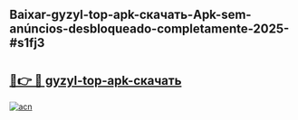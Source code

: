 ## Baixar-gyzyl-top-apk-скачать-Apk-sem-anúncios-desbloqueado-completamente-2025-#s1fj3

# <h2><a href="https://ainizakaria.my?title=gyzyl-top-apk-скачать&ref=20M">🔗👉 🔴 gyzyl-top-apk-скачать</a></h2>

[![acn](https://github.com/user-attachments/assets/0f9c940e-d8b0-45ae-aac7-cd30a18b3e1c)](https://ainizakaria.my?title=gyzyl-top-apk-скачать&ref=20M)

